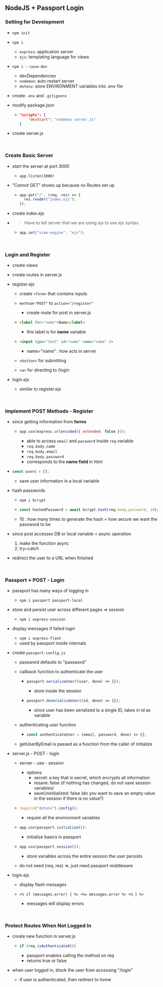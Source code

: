 ## NodeJS + Passport Login

### Setting for Development

- `npm init`
- `npm i`
  - `express`: application server
  - `ejs`: templating language for views
- `npm i --save-dev`
  - devDependencies
  - `nodemon`: auto restart server
  - `dotenv`: store ENVIRONMENT variables into .env file
- create `.env` and `.gitignore`

- modify package.json

  - ```json
    "scripts": {
        "devStart": "nodemon server.js"
    }
    ```

- create server.js

<br/>

### Create Basic Server

- start the server at port 3000

  - `app.listen(3000)`

- "Cannot GET" shows up because no Routes set up

  - ```javascript
    app.get("/", (req, res) => {
      res.render("index.ejs");
    });
    ```

- create index.ejs

- > Have to tell server that we are using ejs to use ejs syntax

  - ```javascript
    app.set("view-engine", "ejs");
    ```

<br/>

### Login and Register

- create views

- create routes in server.js

- register.ejs

  - create `<form>` that contains inputs

  - `method="POST"` to `action="/register"`

    - create route for post in server.js

  - ```html
    <label for="name">Name</label>
    ```

    - this label is for **name** variable

  - ```html
    <input type="text" id="name" name="name" />
    ```

    - name="name" : how acts in server

  - `<button>` for submitting

  - `<a>` for directing to /login

- login.ejs
  - similar to register.ejs

<br/>

### Implement POST Methods - Register

- since getting information from **forms**

  - ```javascript
    app.use(express.urlencoded({ extended: false }));
    ```

    - able to access `email` and `password` inside `req` variable
    - `req.body.name`
    - `req.body.email`
    - `req.body.password`
    - corresponds to the **name field** in html

- ```javascript
  const users = [];
  ```

  - save user information in a local variable

- hash passwords

  - `npm i bcrypt`

  - ```javascript
    const hashedPassword = await bcrypt.hash(req.body.password, 10);
    ```

  - 10 : how many times to generate the hash = how secure we want the password to be

- since post accesses DB or local variable = async operation

  1. make the function async
  2. try~catch

- redirect the user to a URL when finished

<br/>

### Passport + POST - Login

- passport has many ways of logging in

  - `npm i passport passport-local`

- store and persist user across different pages => session

  - `npm i express-session`

- display messages if failed login

  - `npm i express-flash`
  - used by passport inside internals

- create `passport-config.js`

  - password defaults to "password"

  - callback function to authenticate the user

    - ```javascript
      passport.serializeUser((user, done) => {});
      ```

      - store inside the session

    - ```javascript
      passport.deserializeUser((id, done) => {});
      ```

      - since user has been serialized to a single ID, takes in id as variable

  - authenticating user function

    - ```javascript
      const authenticateUser = (email, password, done) => {};
      ```

  - getUserByEmail is passed as a function from the caller of initialize

- server.js - POST - login

  - server - use - session

    - options
      - secret: a key that is secret, which encrypts all information
      - resave: false (if nothing has changed, do not save session variables)
      - saveUninitialized: false (do you want to save an empty value in the session if there is no value?)

  - ```javascript
    require("dotenv").config();
    ```

    - require all the environment variables

  - ```javascript
    app.use(passport.initialize());
    ```

    - initialize basics in passport

  - ```javascript
    app.use(passport.session());
    ```

    - store variables across the entire session the user persists

  - do not need (req, res) =>, just need passport middleware

- login.ejs

  - display flash messages

  - ```ejs
    <% if (messages.error) { %> <%= messages.error %> <% } %>
    ```

    - messages will display errors

<br/>

### Protect Routes When Not Logged In

- create new function in server.js

  - ```javascript
    if (req.isAuthenticated())
    ```

    - passport enables calling the method on req
    - returns true or false

- when user logged in, block the user from accessing "/login"

  - if user is authenticated, then redirect to home
